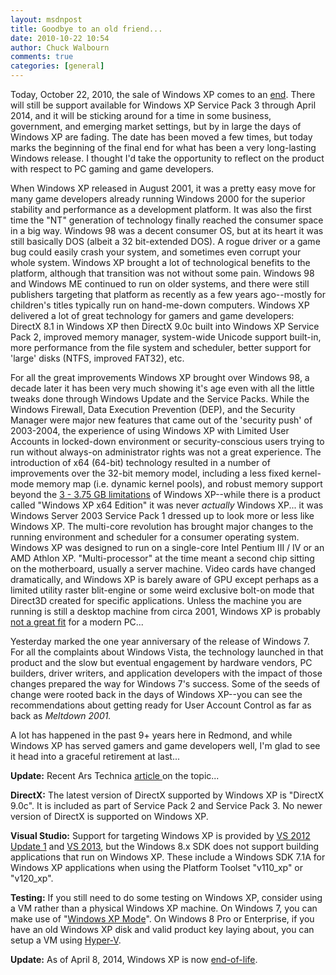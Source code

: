 ```yaml
---
layout: msdnpost
title: Goodbye to an old friend...
date: 2010-10-22 10:54
author: Chuck Walbourn
comments: true
categories: [general]
---
```

Today, October 22, 2010, the sale of Windows XP comes to an <a href="https://blogs.windows.com/windowsexperience/2010/06/09/reminder-windows-xp-end-of-sales-and-end-of-support-deadlines/">end</a>. There will still be support available for Windows XP Service Pack 3 through April 2014, and it will be sticking around for a time in some business,  government, and emerging market settings, but by in large the days of Windows XP are fading. The date has been moved a few times, but today marks the beginning of the final end for what has been a very long-lasting Windows release. I thought I'd take the opportunity to reflect on the product with respect to PC gaming and game developers.
<!--more-->

When Windows XP released in August 2001, it was a pretty easy move for many game developers already running Windows 2000 for the superior stability and performance as a development platform. It was also the first time the "NT" generation of technology finally reached the consumer space in a big way. Windows 98 was a decent consumer OS, but at its heart it was still basically DOS (albeit a 32 bit-extended DOS). A rogue driver or a game bug could easily crash your system, and sometimes even corrupt your whole system. Windows XP brought a lot of technological benefits to the platform, although that transition was not without some pain. Windows 98 and Windows ME continued to run on older systems, and there were still publishers targeting that platform as recently as a few years ago--mostly for children's titles typically run on hand-me-down computers. Windows XP delivered a lot of great technology for gamers and game developers: DirectX 8.1 in Windows XP then DirectX 9.0c built into Windows XP Service Pack 2, improved memory manager, system-wide Unicode support built-in, more performance from the file system and scheduler, better support for 'large' disks (NTFS, improved FAT32), etc.

For all the great improvements Windows XP brought over Windows 98, a decade later it has been very much showing it's age even with all the little tweaks done through Windows Update and the Service Packs. While the Windows Firewall, Data Execution Prevention (DEP), and the Security Manager were major new features that came out of the 'security push' of 2003-2004, the experience of using Windows XP with Limited User Accounts in locked-down environment or security-conscious users trying to run without always-on administrator rights was not a great experience. The introduction of x64 (64-bit) technology resulted in a number of improvements over the 32-bit memory model, including a less fixed kernel-mode memory map (i.e. dynamic kernel pools), and robust memory support beyond the <a href="http://www.gamasutra.com/view/feature/3602/sponsored_feature_ram_vram_and_.php">3 - 3.75 GB limitations</a> of Windows XP--while there is a product called "Windows XP x64 Edition" it was never <em style="mso-bidi-font-style: normal;">actually</em> Windows XP... it was Windows Server 2003 Service Pack 1 dressed up to look more or less like Windows XP. The multi-core revolution has brought major changes to the running environment and scheduler for a consumer operating system. Windows XP was designed to run on a single-core Intel Pentium III / IV or an AMD Athlon XP. "Multi-processor" at the time meant a second chip sitting on the motherboard, usually a server machine. Video cards have changed dramatically, and Windows XP is barely aware of GPU except perhaps as a limited utility raster blit-engine or some weird exclusive bolt-on mode that Direct3D created for specific applications. Unless the machine you are running is still a desktop machine from circa 2001, Windows XP is probably <a href="https://walbourn.github.io/download/Life-After-Windows-XP-Windows-Vista-and-Windows-7.zip">not a great fit</a> for a modern PC...

Yesterday marked the one year anniversary of the release of Windows 7. For all the complaints about Windows Vista, the technology launched in that product and the slow but eventual engagement by hardware vendors, PC builders, driver writers, and application developers with the impact of those changes prepared the way for Windows 7's success. Some of the seeds of change were rooted back in the days of Windows XP--you can see the recommendations about getting ready for User Account Control as far as back as <em>Meltdown 2001.</em>

A lot has happened in the past 9+ years here in Redmond, and while Windows XP has served gamers and game developers well, I'm glad to see it head into a graceful retirement at last...

<strong>Update:</strong> Recent Ars Technica <a href="https://arstechnica.com/information-technology/2011/10/ten-years-of-windows-xp-how-longevity-became-a-curse/">article </a>on the topic...

<strong>DirectX:</strong> The latest version of DirectX supported by Windows XP is "DirectX 9.0c". It is included as part of Service Pack 2 and Service Pack 3. No newer version of DirectX is supported on Windows XP.

<strong>Visual Studio:</strong> Support for targeting Windows XP is provided by <a href="https://walbourn.github.io/visual-studio-2012-update-1/">VS 2012 Update 1</a> and <a href="https://walbourn.github.io/visual-studio-2013-and-windows-8-1-sdk-rtm-are-now-available/">VS 2013</a>, but the Windows 8.x SDK does not support building applications that run on Windows XP. These include a Windows SDK 7.1A for Windows XP applications when using the Platform Toolset "v110_xp" or "v120_xp".

<strong>Testing:</strong> If you still need to do some testing on Windows XP, consider using a VM rather than a physical Windows XP machine. On Windows 7, you can make use of "<a href="http://www.microsoft.com/windows/virtual-pc/download.aspx">Windows XP Mode</a>". On Windows 8 Pro or Enterprise, if you have an old Windows XP disk and valid product key laying about, you can setup a VM using <a href="https://www.techrepublic.com/blog/windows-and-office/install-windows-xp-in-windows-8-client-hyper-v/">Hyper-V</a>.

<strong>Update:</strong> As of April 8, 2014, Windows XP is now <a href="https://support.microsoft.com/en-us/help/14223/windows-xp-end-of-support">end-of-life</a>.
